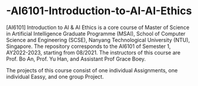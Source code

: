 # -AI6101-Introduction-to-AI-AI-Ethics

[AI6101] Introduction to AI & AI Ethics is a core course of Master of Science in Artificial Intelligence Graduate Programme (MSAI), School of Computer Science and Engineering (SCSE), Nanyang Technological University (NTU), Singapore. The repository corresponds to the AI6101 of Semester 1, AY2022-2023, starting from 08/2021. The instructors of this course are Prof. Bo An, Prof. Yu Han, and Assistant Prof Grace Boey.

The projects of this course consist of one individual Assignments, one individual Eassy, and one group Project. 
